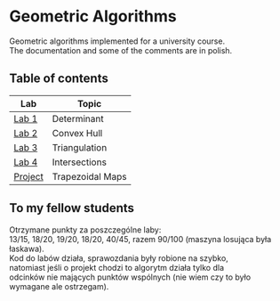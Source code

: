 # Geometric Algorithms
Geometric algorithms implemented for a university course.  
The documentation and some of the comments are in polish.
## Table of contents
| Lab  | Topic |
| ------------- | ------------- |
| [Lab 1](/lab1) | Determinant  |
| [Lab 2](/lab2) | Convex Hull  |
| [Lab 3](/lab3) | Triangulation  |
| [Lab 4](/lab4) | Intersections  |
| [Project](/project) | Trapezoidal Maps  |
## To my fellow students
Otrzymane punkty za poszczególne laby:  
13/15, 18/20, 19/20, 18/20, 40/45, razem 90/100 (maszyna losująca była łaskawa).   
Kod do labów działa, sprawozdania były robione na szybko,  
natomiast jeśli o projekt chodzi to algorytm działa tylko dla  
odcinków nie mających punktów wspólnych (nie wiem czy to było wymagane ale ostrzegam).


